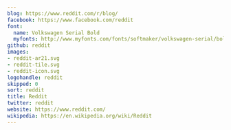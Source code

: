 ```yaml
---
blog: https://www.reddit.com/r/blog/
facebook: https://www.facebook.com/reddit
font:
  name: Volkswagen Serial Bold
  myfonts: http://www.myfonts.com/fonts/softmaker/volkswagen-serial/bold/
github: reddit
images:
- reddit-ar21.svg
- reddit-tile.svg
- reddit-icon.svg
logohandle: reddit
skipped: 0
sort: reddit
title: Reddit
twitter: reddit
website: https://www.reddit.com/
wikipedia: https://en.wikipedia.org/wiki/Reddit
---
```

